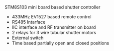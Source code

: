 STM8S103 mini board based shutter controller

- 433MHz EV1527 based remote control
- RS485 Intarface
- IIC interface and RF transmitter on board
- 2 relays for 3 wire tubular shutter motors
- External switch
- Time based partially open and closed positions
